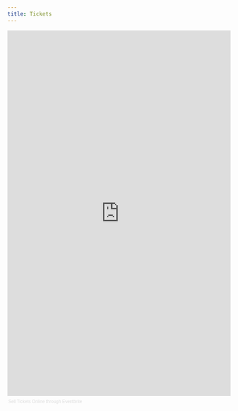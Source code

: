 ```yaml
---
title: Tickets
---
```


<div class="bloc bloc2h4v">
<div style="width:100%; text-align:left;" >
<iframe  src="http://www.eventbrite.com/tickets-external?eid=5036883454&amp;ref=etckt&amp;v=2" frameborder="0" height="824" width="100%" vspace="0" hspace="0" marginheight="5" marginwidth="5" scrolling="no" allowtransparency="true"></iframe>
<div style="font-family:Helvetica, Arial; font-size:10px; padding:5px 0 5px; margin:2px; width:100%; text-align:left;" >
<a style="color:#ddd; text-decoration:none;" target="_blank" href="http://www.eventbrite.com/r/etckt">Sell Tickets Online</a>
<span style="color:#ddd;">through</span>
<a style="color:#ddd; text-decoration:none;" target="_blank" href="http://www.eventbrite.com?ref=etckt">Eventbrite</a>
</div>
</div>
</div>
